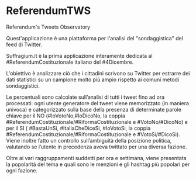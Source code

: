 # ReferendumTWS
Referendum's Tweets Observatory

Quest'applicazione è una piattaforma per l'analisi del "sondaggistica" del feed di Twitter.

Suffragium.it è la prima applicazione interamente dedicata al #ReferendumCostituzionale italiano del #4Dicembre.

L'obiettivo è analizzare ciò che i cittadini scrivono su Twitter per estrarre dei dati statistici su un campione molto più ampio rispetto ai comuni metodi sondaggistici.

Le percentuali sono calcolate sull’analisi di tutti i tweet fino ad ora processati: ogni utente generatore del tweet viene memorizzato (in maniera univoca) e categorizzato sulla base della presenza di determinate parole chiave per il NO (#IoVotoNo,#IoDicoNo, la coppia #ReferendumCostituzionale/#RiformaCostituzionale e #VotoNo/#DicoNo) e per il SI ( #BastaUnSi, #ItaliaCheDiceSi, #IoVotoSi, la coppia #ReferendumCostituzionale/#RiformaCostituzionale e #VotoSi/#DicoSi). Viene inoltre fatto un controllo sull’ambiguità della posizione politica, valutando se l’utente in precedenza aveva twittato per una diversa fazione.

Oltre ai vari raggruppamenti suddetti per ora e settimana, viene presentata la popolarità del tema e quali sono le menzioni e gli hashtag più popolari per ogni fazione.
